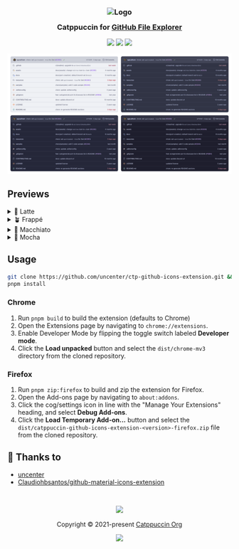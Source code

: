 <h3 align="center">
	<img src="https://raw.githubusercontent.com/catppuccin/catppuccin/main/assets/logos/exports/1544x1544_circle.png" width="100" alt="Logo"/><br/>
	<img src="https://raw.githubusercontent.com/catppuccin/catppuccin/main/assets/misc/transparent.png" height="30" width="0px"/>
	Catppuccin for <a href="https://github.com">GitHub File Explorer</a>
	<img src="https://raw.githubusercontent.com/catppuccin/catppuccin/main/assets/misc/transparent.png" height="30" width="0px"/>
</h3>

<p align="center">
	<a href="https://github.com/catppuccin/template/stargazers"><img src="https://img.shields.io/github/stars/uncenter/ctp-github-icons-extension?colorA=363a4f&colorB=b7bdf8&style=for-the-badge"></a>
	<a href="https://github.com/uncenter/ctp-github-icons-extension/issues"><img src="https://img.shields.io/github/issues/uncenter/ctp-github-icons-extension?colorA=363a4f&colorB=f5a97f&style=for-the-badge"></a>
	<a href="https://github.com/uncenter/ctp-github-icons-extension/contributors"><img src="https://img.shields.io/github/contributors/uncenter/ctp-github-icons-extension?colorA=363a4f&colorB=a6da95&style=for-the-badge"></a>
</p>

<p align="center">
	<img src="assets/previews/preview.webp"/>
</p>

## Previews

<details>
<summary>🌻 Latte</summary>
<img src="assets/previews/latte.webp"/>
</details>
<details>
<summary>🪴 Frappé</summary>
<img src="assets/previews/frappe.webp"/>
</details>
<details>
<summary>🌺 Macchiato</summary>
<img src="assets/previews/macchiato.webp"/>
</details>
<details>
<summary>🌿 Mocha</summary>
<img src="assets/previews/mocha.webp"/>
</details>

## Usage

```bash
git clone https://github.com/uncenter/ctp-github-icons-extension.git && cd ctp-github-icons-extension
pnpm install
```

### Chrome

1. Run `pnpm build` to build the extension (defaults to Chrome)
2. Open the Extensions page by navigating to `chrome://extensions`.
3. Enable Developer Mode by flipping the toggle switch labeled **Developer mode**.
4. Click the **Load unpacked** button and select the `dist/chrome-mv3` directory from the cloned repository.

### Firefox

1. Run `pnpm zip:firefox` to build and zip the extension for Firefox.
2. Open the Add-ons page by navigating to `about:addons`.
3. Click the cog/settings icon in line with the "Manage Your Extensions" heading, and select **Debug Add-ons**.
4. Click the **Load Temporary Add-on...** button and select the `dist/catppuccin-github-icons-extension-<version>-firefox.zip` file from the cloned repository.

## 💝 Thanks to

- [uncenter](https://github.com/uncenter)
- [Claudiohbsantos/github-material-icons-extension](https://github.com/Claudiohbsantos/github-material-icons-extension)

&nbsp;

<p align="center">
	<img src="https://raw.githubusercontent.com/catppuccin/catppuccin/main/assets/footers/gray0_ctp_on_line.svg?sanitize=true" />
</p>

<p align="center">
	Copyright &copy; 2021-present <a href="https://github.com/catppuccin" target="_blank">Catppuccin Org</a>
</p>

<p align="center">
	<a href="https://github.com/catppuccin/catppuccin/blob/main/LICENSE"><img src="https://img.shields.io/static/v1.svg?style=for-the-badge&label=License&message=MIT&logoColor=d9e0ee&colorA=363a4f&colorB=b7bdf8"/></a>
</p>
